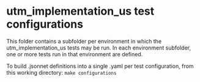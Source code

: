 # utm_implementation_us test configurations

This folder contains a subfolder per environment in which the utm_implementation_us tests may be run.  In each environment subfolder, one or more tests run in that environment are defined.

To build .jsonnet definitions into a single .yaml per test configuration, from this working directory: `make configurations`
